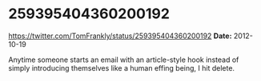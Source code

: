 # 259395404360200192
https://twitter.com/TomFrankly/status/259395404360200192
**Date:** 2012-10-19

Anytime someone starts an email with an article-style hook instead of simply introducing themselves like a human effing being, I hit delete.

